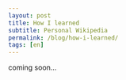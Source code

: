 ```yaml
---
layout: post
title: How I learned
subtitle: Personal Wikipedia
permalink: /blog/how-i-learned/
tags: [en]
---
```


coming soon...
